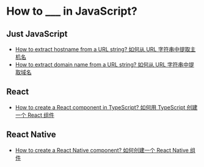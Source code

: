 # How to ___ in JavaScript?

## Just JavaScript

- [How to extract hostname from a URL string? 如何从 URL 字符串中提取主机名](./hostname-from-urlstring.md)
- [How to extract domain name from a URL string? 如何从 URL 字符串中提取域名](./domainname-from-urlstring.md)

## React

- [How to create a React component in TypeScript? 如何用 TypeScript 创建一个 React 组件](./react/create-component-typescript.md)

## React Native

- [How to create a React Native component? 如何创建一个 React Native 组件](./react-native/create-rn-component.md)

